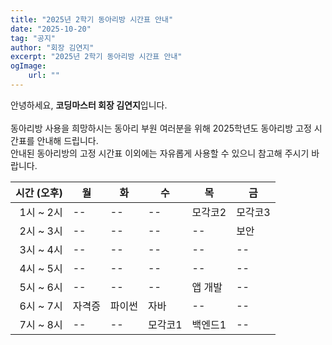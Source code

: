 ```yaml
---
title: "2025년 2학기 동아리방 시간표 안내"
date: "2025-10-20"
tag: "공지"
author: "회장 김연지"
excerpt: "2025년 2학기 동아리방 시간표 안내"
ogImage:
    url: ""
---
```


안녕하세요, **코딩마스터 회장 김연지**입니다.\
\
동아리방 사용을 희망하시는 동아리 부원 여러분을 위해 2025학년도 동아리방 고정 시간표를 안내해 드립니다.\
안내된 동아리방의 고정 시간표 이외에는 자유롭게 사용할 수 있으니 참고해 주시기 바랍니다.

| 시간 (오후) | 월     | 화     | 수      | 목      | 금        |
| ----------: | ------ | ------ | ------- | ------- | --------- |
|   1시 ~ 2시 | --     | --     | --      | 모각코2 | 모각코3   |
|   2시 ~ 3시 | --     | --     | --      | --      | 보안      |
|   3시 ~ 4시 | --     | --     | --      | --      | --        |
|   4시 ~ 5시 | --     | --     | --      | --      | --        |
|   5시 ~ 6시 | --     | --     | --      | 앱 개발 | --        |
|   6시 ~ 7시 | 자격증 | 파이썬 | 자바      | --       | --        |
|   7시 ~ 8시 | --     | --     | 모각코1 | 백엔드1 | --        |
